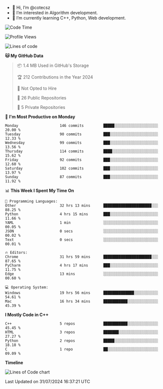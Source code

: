 - 👋 Hi, I’m @cotecsz
- 👀 I’m interested in Algorithm development.
- 🌱 I’m currently learning C++, Python, Web development.

<!---
cotecsz/cotecsz is a ✨ special ✨ repository because its `README.md` (this file) appears on your GitHub profile.
You can click the Preview link to take a look at your changes.
--->

<!--START_SECTION:waka-->
![Code Time](http://img.shields.io/badge/Code%20Time-1%2C481%20hrs%2025%20mins-blue)

![Profile Views](http://img.shields.io/badge/Profile%20Views-0-blue)

![Lines of code](https://img.shields.io/badge/From%20Hello%20World%20I%27ve%20Written-1.2%20million%20lines%20of%20code-blue)

**🐱 My GitHub Data** 

> 📦 1.4 MB Used in GitHub's Storage 
 > 
> 🏆 212 Contributions in the Year 2024
 > 
> 🚫 Not Opted to Hire
 > 
> 📜 26 Public Repositories 
 > 
> 🔑 5 Private Repositories 
 > 
📅 **I'm Most Productive on Monday** 

```text
Monday                   146 commits         █████░░░░░░░░░░░░░░░░░░░░   20.00 % 
Tuesday                  90 commits          ███░░░░░░░░░░░░░░░░░░░░░░   12.33 % 
Wednesday                99 commits          ███░░░░░░░░░░░░░░░░░░░░░░   13.56 % 
Thursday                 114 commits         ████░░░░░░░░░░░░░░░░░░░░░   15.62 % 
Friday                   92 commits          ███░░░░░░░░░░░░░░░░░░░░░░   12.60 % 
Saturday                 102 commits         ███░░░░░░░░░░░░░░░░░░░░░░   13.97 % 
Sunday                   87 commits          ███░░░░░░░░░░░░░░░░░░░░░░   11.92 % 
```


📊 **This Week I Spent My Time On** 

```text
💬 Programming Languages: 
Other                    32 hrs 13 mins      ██████████████████████░░░   88.25 % 
Python                   4 hrs 15 mins       ███░░░░░░░░░░░░░░░░░░░░░░   11.66 % 
YAML                     1 min               ░░░░░░░░░░░░░░░░░░░░░░░░░   00.05 % 
JSON                     0 secs              ░░░░░░░░░░░░░░░░░░░░░░░░░   00.02 % 
Text                     0 secs              ░░░░░░░░░░░░░░░░░░░░░░░░░   00.01 % 

🔥 Editors: 
Chrome                   31 hrs 59 mins      ██████████████████████░░░   87.65 % 
PyCharm                  4 hrs 17 mins       ███░░░░░░░░░░░░░░░░░░░░░░   11.75 % 
Edge                     13 mins             ░░░░░░░░░░░░░░░░░░░░░░░░░   00.60 % 

💻 Operating System: 
Windows                  19 hrs 56 mins      ██████████████░░░░░░░░░░░   54.61 % 
Mac                      16 hrs 34 mins      ███████████░░░░░░░░░░░░░░   45.39 % 
```

**I Mostly Code in C++** 

```text
C++                      5 repos             ███████████░░░░░░░░░░░░░░   45.45 % 
HTML                     3 repos             ███████░░░░░░░░░░░░░░░░░░   27.27 % 
Python                   2 repos             █████░░░░░░░░░░░░░░░░░░░░   18.18 % 
C                        1 repo              ██░░░░░░░░░░░░░░░░░░░░░░░   09.09 % 
```



**Timeline**

![Lines of Code chart](https://raw.githubusercontent.com/cotecsz/cotecsz/master/assets/bar_graph.png)


 Last Updated on 31/07/2024 16:37:21 UTC
<!--END_SECTION:waka-->
